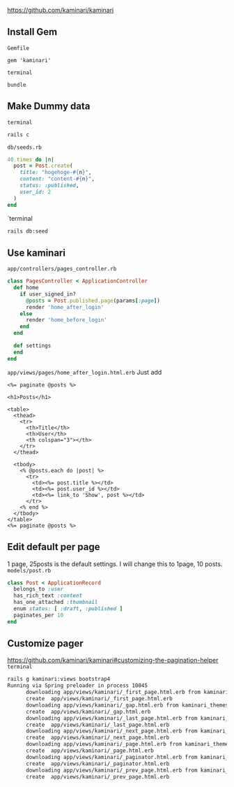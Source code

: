https://github.com/kaminari/kaminari

## Install Gem
`Gemfile`
```
gem 'kaminari'
```

`terminal`
```
bundle
```

## Make Dummy data
`terminal`
```bash
rails c
```
`db/seeds.rb`
```ruby
40.times do |n|
  post = Post.create(
    title: "hogehoge-#{n}",
    content: "content-#{n}",
    status: :published,
    user_id: 2
  )
end
```


`terminal
```bash
rails db:seed
```

## Use kaminari
`app/controllers/pages_controller.rb`
```ruby hl_lines="4"
class PagesController < ApplicationController
  def home
    if user_signed_in?
      @posts = Post.published.page(params[:page])
      render 'home_after_login'
    else
      render 'home_before_login'
    end
  end

  def settings
  end
end
```

`app/views/pages/home_after_login.html.erb`
Just add
```erb
<%= paginate @posts %>
```

```erb hl_lines="22"
<h1>Posts</h1>

<table>
  <thead>
    <tr>
      <th>Title</th>
      <th>User</th>
      <th colspan="3"></th>
    </tr>
  </thead>

  <tbody>
    <% @posts.each do |post| %>
      <tr>
        <td><%= post.title %></td>
        <td><%= post.user_id %></td>
        <td><%= link_to 'Show', post %></td>
      </tr>
    <% end %>
  </tbody>
</table>
<%= paginate @posts %>
```

## Edit default per page
1 page, 25posts is the default settings.
I will change this to
1page, 10 posts.
`models/post.rb`
```ruby hl_lines="6"
class Post < ApplicationRecord
  belongs_to :user
  has_rich_text :content
  has_one_attached :thumbnail
  enum status: [ :draft, :published ]
  paginates_per 10
end
```


## Customize pager
https://github.com/kaminari/kaminari#customizing-the-pagination-helper
`terminal`
```bash
rails g kaminari:views bootstrap4
Running via Spring preloader in process 10045
      downloading app/views/kaminari/_first_page.html.erb from kaminari_themes...
      create  app/views/kaminari/_first_page.html.erb
      downloading app/views/kaminari/_gap.html.erb from kaminari_themes...
      create  app/views/kaminari/_gap.html.erb
      downloading app/views/kaminari/_last_page.html.erb from kaminari_themes...
      create  app/views/kaminari/_last_page.html.erb
      downloading app/views/kaminari/_next_page.html.erb from kaminari_themes...
      create  app/views/kaminari/_next_page.html.erb
      downloading app/views/kaminari/_page.html.erb from kaminari_themes...
      create  app/views/kaminari/_page.html.erb
      downloading app/views/kaminari/_paginator.html.erb from kaminari_themes...
      create  app/views/kaminari/_paginator.html.erb
      downloading app/views/kaminari/_prev_page.html.erb from kaminari_themes...
      create  app/views/kaminari/_prev_page.html.erb
```
